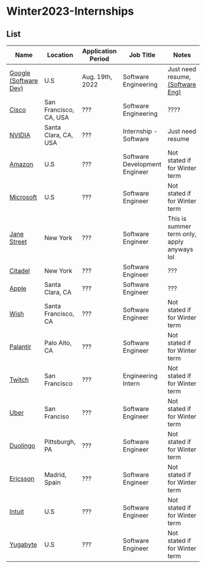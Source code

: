 # Winter2023-Internships

## List

|Name<img width=200/>|Location<img width=200/>|Application Period<img width=200/>|Job Title<img width=200/>|Notes<img width=200/>|
|---|---|---|---|---|
|[Google (Software Dev)](https://careers.google.com/jobs/results/119412589869310662-software-engineering-intern-bachelors-winter-2023/)|U.S|Aug. 19th, 2022|Software Engineering| Just need resume, [(Software Eng)](https://careers.google.com/jobs/results/119412589869310662-software-engineering-intern-bachelors-winter-2023/?distance=50&employment_type=INTERN&src=Online%2FTOPs%2FCwG-student)|
|[Cisco](https://jobs.cisco.com/jobs/ProjectDetail/Full-Stack-Software-Engineer-Intern-Winter-Spring-2023-Meraki/1368015)|San Francisco, CA, USA|???|Software Engineering|????|
|[NVIDIA](https://nvidia.wd5.myworkdayjobs.com/en-US/UniversityJobs/job/US-CA-Santa-Clara/Interested-in-Internships---Software-2023_JR1961144-1)|Santa Clara, CA, USA|???|Internship - Software|Just need resume|
|[Amazon](https://www.amazon.jobs/en/jobs/2110678/software-development-engineer-internship-2023-us)|U.S|???|Software Development Engineer|Not stated if for Winter term|
|[Microsoft](https://careers.microsoft.com/students/us/en/job/1388845/Software-Engineering-Intern-Opportunities-for-University-Students-United-States)|U.S|???|Software Engineer|Not stated if for Winter term|
|[Jane Street](https://www.janestreet.com/join-jane-street/position/6213528002/)|New York|???|Software Engineer|This is summer term only, apply anyways lol|
|[Citadel](https://www.citadel.com/careers/details/software-engineer-intern-us/)|New York|???|Software Engineer|???|
|[Apple](https://jobs.apple.com/en-us/details/200389054/software-engineering-internship?team=STDNT)|Santa Clara, CA|???|Software Engineer|???|
|[Wish](https://jobs.smartrecruiters.com/Wish/743999845100046)|Santa Francisco, CA|???|Software Engineer|Not stated if for Winter term|
|[Palantir](https://jobs.lever.co/palantir/e27af7ab-41fc-40c9-b31d-02c6cb1c505c)|Palo Alto, CA|???|Software Engineer|Not stated if for Winter term|
|[Twitch](https://www.amazon.jobs/en/jobs/2186414/engineering-intern/)|San Francisco|???|Engineering Intern|Not stated if for Winter term|
|[Uber](https://university-uber.icims.com/jobs/116847/job)|San Franciso|???|Software Engineer|Not stated if for Winter term|
|[Duolingo](https://boards.greenhouse.io/duolingo/jobs/6302411002)|Pittsburgh, PA|???|Software Engineer|Not stated if for Winter term|
|[Ericsson](https://jobs.ericsson.com/job/Madrid-Cloud-Engineer-Intern-Madr/749639402/)|Madrid, Spain|???|Software Engineer|Not stated if for Winter term|
|[Intuit](https://jobs.intuit.com/job/-/-/27595/33672146000)|U.S|???|Software Engineer|Not stated if for Winter term|
|[Yugabyte](https://jobs.lever.co/yugabyte/04069622-96ff-4079-a99f-3d38a3d5a451)|U.S|???|Software Engineer|Not stated if for Winter term|
